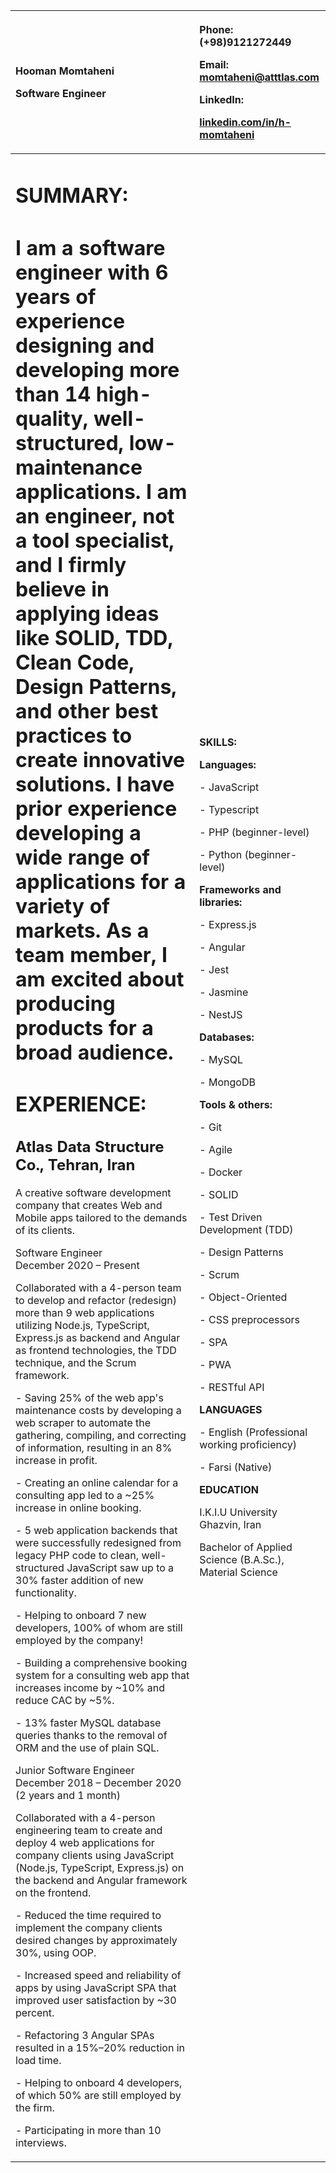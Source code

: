 

|<p><a name="_x8fm1uorkbaw"></a>**Hooman Momtaheni**</p><p><a name="_ymi089liagec"></a>Software Engineer</p>|<p>Phone: (+98)9121272449</p><p>Email: <momtaheni@atttlas.com></p><p>LinkedIn: </p><p>[linkedin.com/in/h-momtaheni](https://www.linkedin.com/in/h-momtaheni/)</p>|
| :- | :- |
|<p><h1><a name="_z0l8843a6956"></a>**SUMMARY:**</h1></p><p><h1>I am a software engineer with 6 years of experience designing and developing more than 14 high-quality, well-structured, low-maintenance applications. I am an engineer, not a tool specialist, and I firmly believe in applying ideas like SOLID, TDD, Clean Code, Design Patterns, and other best practices to create innovative solutions. I have prior experience developing a wide range of applications for a variety of markets. As a team member, I am excited about producing products for a broad audience. </h1></p><p><h1>**EXPERIENCE:** </h1></p><p><h2><a name="_rfgvkg2ifhfd"></a>**Atlas Data Structure Co.,** Tehran, Iran</h2></p><p>A creative software development company that creates Web and Mobile apps tailored to the demands of its clients. </p><p><a name="_knytkx7nk9iu"></a>Software Engineer<br>December 2020 – Present</p><p>Collaborated with a 4-person team to develop and refactor (redesign) more than 9 web applications utilizing Node.js, TypeScript, Express.js as backend and Angular as frontend technologies, the TDD technique, and the Scrum framework.</p><p>- Saving 25% of the web app's maintenance costs by developing a web scraper to automate the gathering, compiling, and correcting of information, resulting in an 8% increase in profit.</p><p>- Creating an online calendar for a consulting app led to a ~25% increase in online booking. </p><p>- 5 web application backends that were successfully redesigned from legacy PHP code to clean, well-structured JavaScript saw up to a 30% faster addition of new functionality.</p><p>- Helping to onboard 7 new developers, 100% of whom are still employed by the company!</p><p>- Building a comprehensive booking system for a consulting web app that increases income by ~10% and reduce CAC by ~5%.</p><p>- 13% faster MySQL database queries thanks to the removal of ORM and the use of plain SQL.</p><p>Junior Software Engineer<br>December 2018 – December 2020 (2 years and 1 month)</p><p>Collaborated with a 4-person engineering team to create and deploy 4 web applications for company clients using JavaScript (Node.js, TypeScript, Express.js) on the backend and Angular framework on the frontend.</p><p>- Reduced the time required to implement the company clients desired changes by approximately 30%, using OOP. </p><p>- Increased speed and reliability of apps by using JavaScript SPA <a name="_wj0puh61kxsr"></a>that improved user satisfaction by ~30 percent.</p><p>- Refactoring 3 Angular SPAs resulted in a 15%–20% reduction in load time.</p><p>- Helping to onboard 4 developers, of which 50% are still employed by the firm.</p><p>- Participating in more than 10 interviews. </p>|<p><a name="_ca0awj8022e2"></a>**SKILLS:**</p><p>**Languages:** </p><p>- JavaScript </p><p>- Typescript</p><p>- PHP (beginner-level)</p><p>- Python (beginner-level)</p><p>**Frameworks and libraries:** </p><p>- Express.js</p><p>- Angular </p><p>- Jest</p><p>- Jasmine</p><p>- NestJS</p><p>**Databases:** </p><p>- MySQL </p><p>- MongoDB</p><p>**Tools & others:** </p><p>- Git</p><p>- Agile</p><p>- Docker</p><p>- SOLID </p><p>- Test Driven Development (TDD) </p><p>- Design Patterns</p><p>- Scrum </p><p>- Object-Oriented</p><p>- CSS preprocessors </p><p>- SPA </p><p>- PWA</p><p>- RESTful API</p><p></p><p></p><p></p><p><a name="_cxxkes25b26"></a><a name="_p9fhcx4nps9s"></a>**LANGUAGES**</p><p>- English (Professional working proficiency)</p><p>- Farsi (Native)</p><p></p><p>**EDUCATION**</p><p>I.K.I.U University <br>Ghazvin, Iran</p><p>Bachelor of Applied Science (B.A.Sc.), Material Science</p><p></p>|
